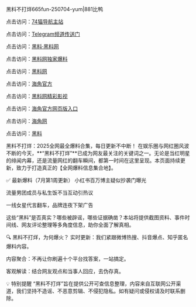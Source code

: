 黑料不打烊665fun-250704-yum|881比鸭

点击访问：<a href="https://74mao.com/">74猫导航主站</a>

点击访问：<a href="https://74mao.com/">Telegram频道传送门</a>

点击访问：<a href="https://heiliaolvzlu3.pages.dev">黑料·黑料网</a>

点击访问：<a href="https://heiliaoyvnrda.pages.dev">黑料网独家爆料</a>

点击访问：<a href="https://haef.pages.dev/">黑料网</a>

点击访问：<a href="https://gdas.pages.dev/">海角官方</a>

点击访问：<a href="https://sdfsh.pages.dev/">黑料网精彩影视</a>

点击访问：<a href="https://sdbsd.pages.dev/">海角官方网页版入口</a>

点击访问：<a href="https://ert-6he.pages.dev/">海角网</a>

点击访问：<a href="https://gbs-3wd.pages.dev/">黑料</a>

黑料不打烊：2025全网最全爆料合集，每日更新不中断！
在娱乐圈与网红圈风波不断的今天，**“黑料不打烊”**已成为网友最关注的关键词之一。无论是当红明星的绯闻内幕，还是流量网红的翻车瞬间，都第一时间在这里呈现。本页面持续更新，致力于打造真正的【全网爆料信息集合地】。

✅ 最新爆料（7月第1周更新）
小红书百万博主疑似抄袭门曝光

流量男团成员与私生饭不当互动引热议

一线女星代言翻车，品牌连夜下架广告

这些“黑料”是否真实？哪些被辟谣，哪些证据确凿？本站将提供截图资料、事件时间线、网友评论整理等多角度信息，助你全面了解真相。

🔍 黑料不打烊，为何爆火？
实时更新：我们紧跟微博热搜、抖音爆点、知乎匿名爆料内容。

内容聚合：不再让你刷遍十个平台找答案，一站搞定。

客观解读：结合网友观点和当事人回应，去伪存真。

💡 特别提醒
“黑料不打烊”旨在提供公开可查信息整理，内容来自互联网公开渠道，我们坚持不造谣、不恶意剪辑、不侵犯隐私。如有疑问或侵权请及时联系删除。

